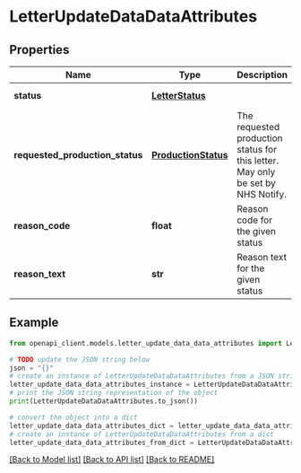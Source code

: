 # LetterUpdateDataDataAttributes


## Properties

Name | Type | Description | Notes
------------ | ------------- | ------------- | -------------
**status** | [**LetterStatus**](LetterStatus.md) |  | [optional] [default to LetterStatus.PENDING]
**requested_production_status** | [**ProductionStatus**](ProductionStatus.md) | The requested production status for this letter. May only be set by NHS Notify. | [optional] 
**reason_code** | **float** | Reason code for the given status | [optional] 
**reason_text** | **str** | Reason text for the given status | [optional] 

## Example

```python
from openapi_client.models.letter_update_data_data_attributes import LetterUpdateDataDataAttributes

# TODO update the JSON string below
json = "{}"
# create an instance of LetterUpdateDataDataAttributes from a JSON string
letter_update_data_data_attributes_instance = LetterUpdateDataDataAttributes.from_json(json)
# print the JSON string representation of the object
print(LetterUpdateDataDataAttributes.to_json())

# convert the object into a dict
letter_update_data_data_attributes_dict = letter_update_data_data_attributes_instance.to_dict()
# create an instance of LetterUpdateDataDataAttributes from a dict
letter_update_data_data_attributes_from_dict = LetterUpdateDataDataAttributes.from_dict(letter_update_data_data_attributes_dict)
```
[[Back to Model list]](../README.md#documentation-for-models) [[Back to API list]](../README.md#documentation-for-api-endpoints) [[Back to README]](../README.md)



